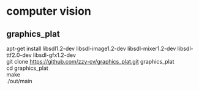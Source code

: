 # computer vision

## graphics_plat  
apt-get install libsdl1.2-dev libsdl-image1.2-dev libsdl-mixer1.2-dev libsdl-ttf2.0-dev libsdl-gfx1.2-dev  
git clone https://github.com/zzy-cv/graphics_plat.git graphics_plat  
cd graphics_plat  
make  
./out/main  
